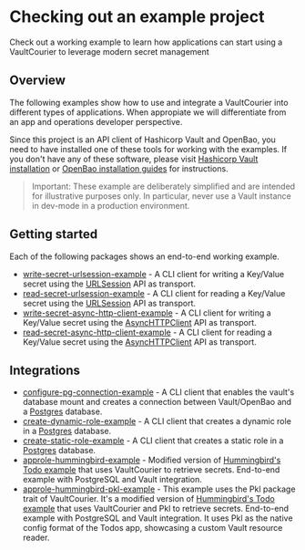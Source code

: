 # Checking out an example project

Check out a working example to learn how applications can start using a VaultCourier to leverage modern secret management

## Overview

The following examples show how to use and integrate a VaultCourier into different types of applications. When appropiate we will differentiate from an app and operations developer perspective.

Since this project is an API client of Hashicorp Vault and OpenBao, you need to have installed one of these tools for working with the examples. If you don't have any of these software, please visit [Hashicorp Vault installation](https://developer.hashicorp.com/vault/docs/install) or [OpenBao installation guides](https://openbao.org/docs/install/) for instructions.

> Important: These example are deliberately simplified and are intended for illustrative purposes only. In particular, never use a Vault instance in dev-mode in a production environment.

## Getting started

Each of the following packages shows an end-to-end working example.

- [write-secret-urlsession-example](https://github.com/vault-courier/vault-courier-examples/tree/main/read-secret-urlsession-example) - A CLI client for writing a Key/Value secret using the [URLSession](https://developer.apple.com/documentation/foundation/urlsession) API as transport.
- [read-secret-urlsession-example](https://github.com/vault-courier/vault-courier-examples/tree/main/read-secret-urlsession-example) - A CLI client for reading a Key/Value secret using the [URLSession](https://developer.apple.com/documentation/foundation/urlsession) API as transport.
- [write-secret-async-http-client-example](https://github.com/vault-courier/vault-courier-examples/tree/main/write-secret-async-http-client-example) - A CLI client for writing a Key/Value secret using the [AsyncHTTPClient](https://github.com/swift-server/async-http-client) API as transport.
- [read-secret-async-http-client-example](https://github.com/vault-courier/vault-courier-examples/tree/main/read-secret-async-http-client-example) - A CLI client for reading a Key/Value secret using the [AsyncHTTPClient](https://github.com/swift-server/async-http-client) API as transport.

## Integrations

- [configure-pg-connection-example](https://github.com/vault-courier/vault-courier-examples/tree/main/configure-pg-connection-example) - A CLI client that enables the vault's database mount and creates a connection between Vault/OpenBao and a [Postgres](https://www.postgresql.org) database.
- [create-dynamic-role-example](https://github.com/vault-courier/vault-courier-examples/tree/main/create-dynamic-role-example) - A CLI client that creates a dynamic role in a [Postgres](https://www.postgresql.org) database.
- [create-static-role-example](https://github.com/vault-courier/vault-courier-examples/tree/main/create-static-role-example) - A CLI client that creates a static role in a [Postgres](https://www.postgresql.org) database.
- [approle-hummingbird-example](https://github.com/vault-courier/vault-courier-examples/tree/approle-hummingbird-example) - Modified version of [Hummingbird's Todo example](https://docs.hummingbird.codes/2.0/tutorials/todos) that uses VaultCourier to retrieve secrets. End-to-end example with PostgreSQL and Vault integration.
- [approle-hummingbird-pkl-example](https://github.com/vault-courier/vault-courier-examples/tree/approle-hummingbird-pkl-example) -  This example uses the Pkl package trait of VaultCourier. It's a modified version of [Hummingbird's Todo example](https://docs.hummingbird.codes/2.0/tutorials/todos) that uses VaultCourier and Pkl to retrieve secrets. End-to-end example with PostgreSQL and Vault integration. It uses Pkl as the native config format of the Todos app, showcasing a custom Vault resource reader.